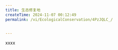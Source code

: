 ```yaml
---
title: 生态修复地
createTime: 2024-11-07 00:12:49
permalink: /vi/EcologicalConservation/4PzJQLC_/


---
```


xxxx